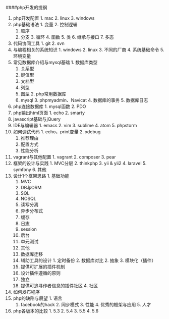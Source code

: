 ####php开发的提纲

  1. php开发配置 
    1. mac
    2. linux
    3. windows
  2. php基础语法
    1. 变量
    2. 控制逻辑
      1. 顺序
      2. 分支
    3. 循环
    4. 函数
    5. 类
    6. 继承与接口
    7. 多态
  3. 代码协同工具
    1. git
    2. svn
  4. 与编程相关的系统知识
    1. windows
    2. linux
    3. 不同的厂商
    4. 系统基础命令
    5. 环境变量
  5. 常见数据库介绍与mysql基础
    1. 数据库类型
      1. 关系型
      2. 键值型
      3. 文档型
      4. 列型
      5. 图型
    2. php常用数据库
      1. mysql
    3. phpmyadmin、Navicat
    4. 数据库的事务
    5. 数据库日志
  6. php连接数据库
    1. mysql函数
    2. PDO
  7. php输出html页面
    1. echo
    2. smarty
  8. javascript基础与jQuery
  9. IDE与编辑器
    1. emacs
    2. vim
    3. sublime
    4. atom
    5. phpstorm
  10. 如何调试代码
    1. echo，print变量
    2. xdebug
      1. 推荐理由
      2. 配置方式
      3. 性能分析
  11. vagrant与其他配置
    1. vagrant
    2. composer
    3. pear
  12. 框架的设计与实践
    1. MVC分层
    2. thinkphp
    3. yii & yii2
    4. laravel
    5. symfony
    6. 其他
  13. 设计1个框架思路
    1. 基础功能
      1. MVC
      2. DB与ORM
        1. SQL
        2. NOSQL
        3. 读写分离
        4. 异步分布式
      3. 缓存
      4. 日志
      5. session
      6. 后台
      7. 单元测试
      8. 其他
        1. 数据库迁移
        2. 辅助工具的设计
          1. 定时备份
          2. 数据库对比
    2. 抽象
    3. 模块化（插件）
      1. 提供可扩展的插件机制
      2. 设计插件遵循的原则
        1. 独立
      3. 提供可追寻作者信息的插件社区
    4. 社区
  14. 如何发布程序
  15. php的缺陷与展望
    1. 语言
      1. facebook的hack
    2. 同步模式
    3. 性能
    4. 优秀的框架与应用
    5. 人才
  16. php各版本的比较
    1. 5.3
    2. 5.4
    3. 5.5
    4. 5.6
